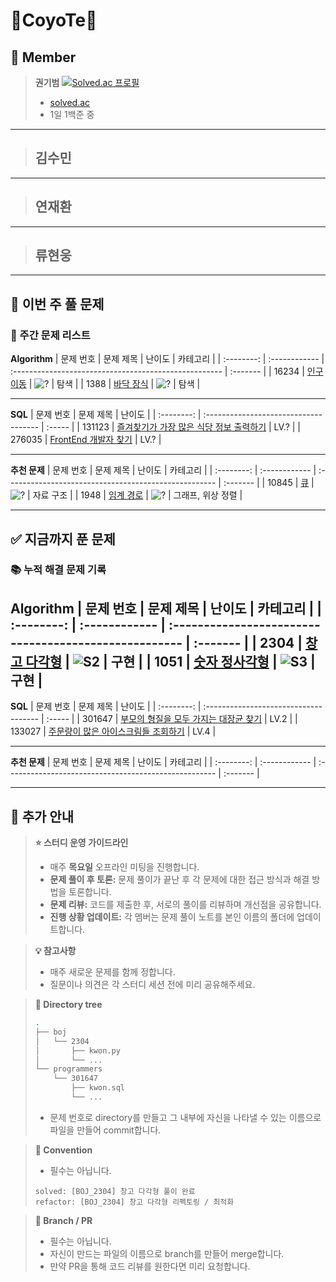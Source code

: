 # 🦊CoyoTe🦊

## **🔔 Member**  
> **권기범**
> [![Solved.ac 프로필](https://mazassumnida.wtf/api/v2/generate_badge?boj=qja1998)](https://solved.ac/qja1998)
> - [solved.ac](https://solved.ac/profile/qja1998)
> - 1일 1백준 중
---
> **김수민**  
> - 
---
> **연재환**  
> -  
---
> **류현웅**  
> - 
---

## 📅 이번 주 풀 문제

### **🎯 주간 문제 리스트**

**Algorithm**
| 문제 번호 | 문제 제목     | 난이도                                                | 카테고리 |
| :--------: | :------------ | :---------------------------------------------------- | :------- |
| 16234      | [인구 이동](https://www.acmicpc.net/problem/16234)   | ![?](https://d2gd6pc034wcta.cloudfront.net/tier/0.svg) | 탐색     |
| 1388      | [바닥 장식](https://www.acmicpc.net/problem/1388) | ![?](https://d2gd6pc034wcta.cloudfront.net/tier/0.svg) | 탐색     |

---

**SQL**
| 문제 번호 | 문제 제목                             | 난이도 |
| :--------: | :------------------------------------ | :----- |
| 131123    | [즐겨찾기가 가장 많은 식당 정보 출력하기](https://school.programmers.co.kr/learn/courses/30/lessons/131123) | LV.?   |
| 276035    | [FrontEnd 개발자 찾기](https://school.programmers.co.kr/learn/courses/30/lessons/276035)   | LV.?   |

---

**추천 문제**
| 문제 번호 | 문제 제목     | 난이도                                                | 카테고리 |
| :--------: | :------------ | :---------------------------------------------------- | :------- |
| 10845      | [큐](https://www.acmicpc.net/problem/10845)   | ![?](https://d2gd6pc034wcta.cloudfront.net/tier/0.svg) | 자료 구조     |
| 1948      | [임계 경로](https://www.acmicpc.net/problem/1388) | ![?](https://d2gd6pc034wcta.cloudfront.net/tier/0.svg) | 그래프, 위상 정렬     |

---

## ✅ 지금까지 푼 문제

### **📚 누적 해결 문제 기록**

**Algorithm**
| 문제 번호 | 문제 제목     | 난이도                                                | 카테고리 |
| :--------: | :------------ | :---------------------------------------------------- | :------- |
| 2304      | [창고 다각형](https://www.acmicpc.net/problem/2304)   | ![S2](https://d2gd6pc034wcta.cloudfront.net/tier/9.svg) | 구현     |
| 1051      | [숫자 정사각형](https://www.acmicpc.net/problem/1051) | ![S3](https://d2gd6pc034wcta.cloudfront.net/tier/8.svg) | 구현     |
---

**SQL**
| 문제 번호 | 문제 제목                             | 난이도 |
| :--------: | :------------------------------------ | :----- |
| 301647    | [부모의 형질을 모두 가지는 대장균 찾기](https://school.programmers.co.kr/learn/courses/30/lessons/301647) | LV.2   |
| 133027    | [주문량이 많은 아이스크림들 조회하기](https://school.programmers.co.kr/learn/courses/30/lessons/133027)   | LV.4   |

---

**추천 문제**
| 문제 번호 | 문제 제목     | 난이도                                                | 카테고리 |
| :--------: | :------------ | :---------------------------------------------------- | :------- |

---
## 📌 추가 안내

> **⭐ 스터디 운영 가이드라인**
> - 매주 **목요일** 오프라인 미팅을 진행합니다.
> - **문제 풀이 후 토론:** 문제 풀이가 끝난 후 각 문제에 대한 접근 방식과 해결 방법을 토론합니다.  
> - **문제 리뷰:** 코드를 제출한 후, 서로의 풀이를 리뷰하며 개선점을 공유합니다.  
> - **진행 상황 업데이트:** 각 멤버는 문제 풀이 노트를 본인 이름의 폴더에 업데이트합니다.

> **💡 참고사항**  
> - 매주 새로운 문제를 함께 정합니다.
> - 질문이나 의견은 각 스터디 세션 전에 미리 공유해주세요.

> **📁 Directory tree**
> ```sh
> .
> ├── boj
> │   └── 2304
> │       ├── kwon.py
> │       └── ...
> └── programmers
>     └── 301647
>         ├── kwon.sql
>         └── ...
> ```
> - 문제 번호로 directory를 만들고 그 내부에 자신을 나타낼 수 있는 이름으로 파일을 만들어 commit합니다.

> **📝 Convention**  
> - 필수는 아닙니다.
> ```
> solved: [BOJ_2304] 창고 다각형 풀이 완료
> refactor: [BOJ_2304] 창고 다각형 리펙토링 / 최적화
> ```

> **🔀 Branch / PR**  
> - 필수는 아닙니다.
> - 자신이 만드는 파일의 이름으로 branch를 만들어 merge합니다.
> - 만약 PR을 통해 코드 리뷰를 원한다면 미리 요청합니다.
